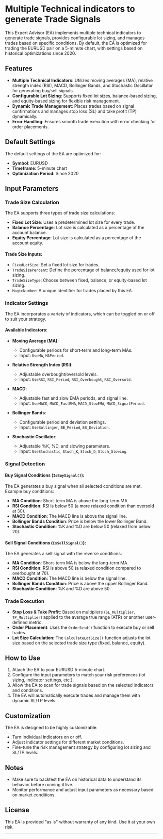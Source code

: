 # Multiple Technical indicators to generate Trade Signals

This Expert Advisor (EA) implements multiple technical indicators to generate trade signals, provides configurable lot sizing, and manages trades based on specific conditions. By default, the EA is optimized for trading the EURUSD pair on a 5-minute chart, with settings based on historical optimizations since 2020.

## Features
- **Multiple Technical Indicators**: Utilizes moving averages (MA), relative strength index (RSI), MACD, Bollinger Bands, and Stochastic Oscillator for generating buy/sell signals.
- **Configurable Lot Sizing**: Supports fixed lot sizes, balance-based sizing, and equity-based sizing for flexible risk management.
- **Dynamic Trade Management**: Places trades based on signal confirmations and manages stop loss (SL) and take profit (TP) dynamically.
- **Error Handling**: Ensures smooth trade execution with error checking for order placements.

## Default Settings
The default settings of the EA are optimized for:
- **Symbol**: EURUSD
- **Timeframe**: 5-minute chart
- **Optimization Period**: Since 2020

## Input Parameters

### Trade Size Calculation
The EA supports three types of trade size calculations:
- **Fixed Lot Size**: Uses a predetermined lot size for every trade.
- **Balance Percentage**: Lot size is calculated as a percentage of the account balance.
- **Equity Percentage**: Lot size is calculated as a percentage of the account equity.

#### Trade Size Inputs:
- `FixedLotSize`: Set a fixed lot size for trades.
- `TradeSizePercent`: Define the percentage of balance/equity used for lot sizing.
- `TradeSizeType`: Choose between fixed, balance, or equity-based lot sizing.
- `MagicNumber`: A unique identifier for trades placed by this EA.

### Indicator Settings
The EA incorporates a variety of indicators, which can be toggled on or off to suit your strategy.

#### Available Indicators:
- **Moving Average (MA)**:
  - Configurable periods for short-term and long-term MAs.
  - Input: `UseMA`, `MAPeriod`.
  
- **Relative Strength Index (RSI)**:
  - Adjustable overbought/oversold levels.
  - Input: `UseRSI`, `RSI_Period`, `RSI_Overbought`, `RSI_Oversold`.
  
- **MACD**:
  - Adjustable fast and slow EMA periods, and signal line.
  - Input: `UseMACD`, `MACD_FastEMA`, `MACD_SlowEMA`, `MACD_SignalPeriod`.
  
- **Bollinger Bands**:
  - Configurable period and deviation settings.
  - Input: `UseBollinger`, `BB_Period`, `BB_Deviation`.
  
- **Stochastic Oscillator**:
  - Adjustable %K, %D, and slowing parameters.
  - Input: `UseStochastic`, `Stoch_K`, `Stoch_D`, `Stoch_Slowing`.

### Signal Detection

#### Buy Signal Conditions (`IsBuySignal()`):
The EA generates a buy signal when all selected conditions are met. Example buy conditions:
- **MA Condition**: Short-term MA is above the long-term MA.
- **RSI Condition**: RSI is below 50 (a more relaxed condition than oversold at 30).
- **MACD Condition**: The MACD line is above the signal line.
- **Bollinger Bands Condition**: Price is below the lower Bollinger Band.
- **Stochastic Condition**: %K and %D are below 50 (relaxed from below 20).

#### Sell Signal Conditions (`IsSellSignal()`):
The EA generates a sell signal with the reverse conditions:
- **MA Condition**: Short-term MA is below the long-term MA.
- **RSI Condition**: RSI is above 50 (a relaxed condition compared to overbought at 70).
- **MACD Condition**: The MACD line is below the signal line.
- **Bollinger Bands Condition**: Price is above the upper Bollinger Band.
- **Stochastic Condition**: %K and %D are above 50.

### Trade Execution
- **Stop Loss & Take Profit**: Based on multipliers (`SL_Multiplier`, `TP_Multiplier`) applied to the average true range (ATR) or another user-defined metric.
- **Order Placement**: Uses the `OrderSend()` function to execute buy or sell trades.
- **Lot Size Calculation**: The `CalculateLotSize()` function adjusts the lot size based on the selected trade size type (fixed, balance, equity).

## How to Use
1. Attach the EA to your EURUSD 5-minute chart.
2. Configure the input parameters to match your risk preferences (lot sizing, indicator settings, etc.).
3. Allow the EA to scan for trade signals based on the selected indicators and conditions.
4. The EA will automatically execute trades and manage them with dynamic SL/TP levels.

## Customization
The EA is designed to be highly customizable:
- Turn individual indicators on or off.
- Adjust indicator settings for different market conditions.
- Fine-tune the risk management strategy by configuring lot sizing and SL/TP levels.

## Notes
- Make sure to backtest the EA on historical data to understand its behavior before running it live.
- Monitor performance and adjust input parameters as necessary based on market conditions.

## License
This EA is provided "as is" without warranty of any kind. Use it at your own risk.

--- 

